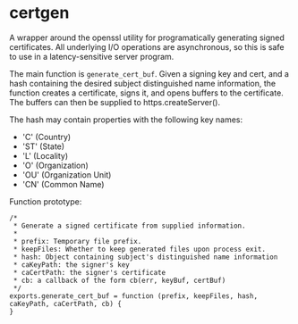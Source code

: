 certgen
=======

A wrapper around the openssl utility for programatically generating signed certificates. All underlying I/O operations are asynchronous, so this is safe to use in a latency-sensitive server program.

The main function is `generate_cert_buf`. Given a signing key and cert, and a hash containing the desired subject distinguished name information, the function creates a certificate, signs it, and opens buffers to the certificate. The buffers can then be supplied to https.createServer().

The hash may contain properties with the following key names:
* 'C' (Country)
* 'ST' (State)
* 'L' (Locality)
* 'O' (Organization)
* 'OU' (Organization Unit)
* 'CN' (Common Name)

Function prototype:

```
/*
 * Generate a signed certificate from supplied information.
 * 
 * prefix: Temporary file prefix. 
 * keepFiles: Whether to keep generated files upon process exit.
 * hash: Object containing subject's distinguished name information
 * caKeyPath: the signer's key
 * caCertPath: the signer's certificate
 * cb: a callback of the form cb(err, keyBuf, certBuf)
 */
exports.generate_cert_buf = function (prefix, keepFiles, hash, caKeyPath, caCertPath, cb) {
}
```
